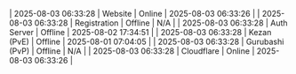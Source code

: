 | 2025-08-03 06:33:28 | Website | Online | 2025-08-03 06:33:26 |
| 2025-08-03 06:33:28 | Registration | Offline | N/A |
| 2025-08-03 06:33:28 | Auth Server | Offline | 2025-08-02 17:34:51 |
| 2025-08-03 06:33:28 | Kezan (PvE) | Offline | 2025-08-01 07:04:05 |
| 2025-08-03 06:33:28 | Gurubashi (PvP) | Offline | N/A |
| 2025-08-03 06:33:28 | Cloudflare | Online | 2025-08-03 06:33:26 |
